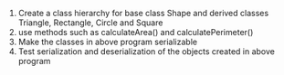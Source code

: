 
1. Create a class hierarchy for base class Shape and derived classes Triangle, Rectangle, Circle and Square
2. use methods such as calculateArea() and calculatePerimeter()
3. Make the classes in above program serializable
4. Test serialization and deserialization of the objects created in above program

